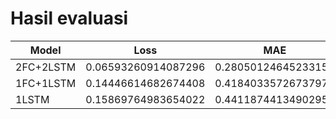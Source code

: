 # Hasil evaluasi


Model | Loss | MAE
--- | --- | ---
2FC+2LSTM | 0.06593260914087296 | 0.28050124645233154
1FC+1LSTM | 0.14446614682674408 | 0.41840335726737976
1LSTM | 0.15869764983654022 | 0.44118744134902954